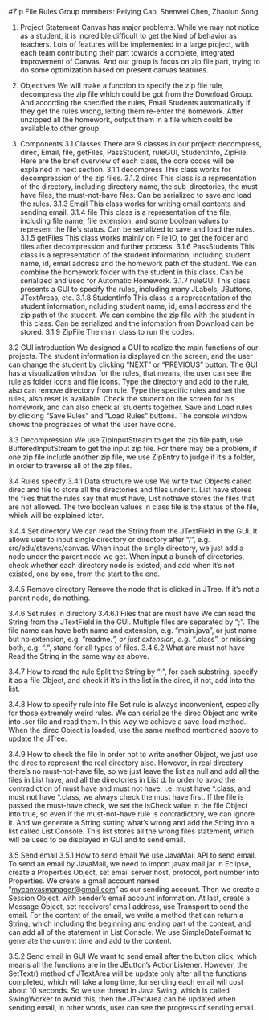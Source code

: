 #Zip File Rules
Group members: 
Peiying Cao, Shenwei Chen, Zhaolun Song

1. Project Statement
Canvas has major problems.  While we may not notice as a student, it is incredible difficult to get the kind of behavior as teachers.  Lots of features will be implemented in a large project, with each team contributing their part towards a complete, integrated improvement of Canvas. And our group is focus on zip file part, trying to do some optimization based on present canvas features.

2. Objectives
We will make a function to specify the zip file rule, decompress the zip file which could be got from the Download Group. And according the specified the rules, Email Students automatically if they get the rules wrong, letting them re-enter the homework. After unzipped all the homework, output them in a file which could be available to other group.

3. Components
3.1 Classes
There are 9 classes in our project: decompress, direc, Email, file, getFiles, PassStudent, ruleGUI, StudentInfo, ZipFile. 
Here are the brief overview of each class, the core codes will be explained in next section.
3.1.1 decompress
This class works for decompression of the zip files.
3.1.2 direc
This class is a representation of the directory, including directory name, the sub-directories, the must-have files, the must-not-have files. Can be serialized to save and load the rules.
3.1.3 Email
This class works for writing email contents and sending email.
3.1.4 file
This class is a representation of the file, including file name, file extension, and some boolean values to represent the file’s status. Can be serialized to save and load the rules.
3.1.5 getFiles
This class works mainly on File IO, to get the folder and files after decompression and further process.
3.1.6 PassStudents
This class is a representation of the student information, including student name, id, email address and the homework path of the student. We can combine the homework folder with the student in this class. Can be serialized and used for Automatic Homework.
3.1.7 ruleGUI
This class presents a GUI to specify the rules, including many JLabels, JButtons, JTextAreas, etc.
3.1.8 StudentInfo
This class is a representation of the student information, ncluding student name, id, email address and the zip path of the student. We can combine the zip file with the student in this class. Can be serialized and the infomation from Download can be stored.
3.1.9 ZipFile
The main class to run the codes.

3.2 GUI introduction
We designed a GUI to realize the main functions of our projects.
The student information is displayed on the screen, and the user can change the student by clicking “NEXT” or “PREVIOUS” button.
The GUI has a visualization window for the rules, that means, the user can see the rule as folder icons and file icons.
Type the directory and add to the rule, also can remove directory from rule.
Type the specific rules and set the rules, also reset is available.
Check the student on the screen for his homework, and can also check all students together.
Save and Load rules by clicking “Save Rules” and “Load Rules” buttons.
The console window shows the progresses of what the user have done.

3.3 Decompression
We use ZipInputStream to get the zip file path, use BufferedInputStream to get the input zip file. For there may be a problem, if one zip file include another zip file, we use ZipEntry to judge if it’s a folder, in order to traverse all of the zip files.

3.4 Rules specify
3.4.1 Data structure we use
We write two Objects called direc and file to store all the directories and files under it. List<file> have stores the files that the rules say that must have, List<file> nothave stores the files that are not allowed. The two boolean values in class file is the status of the file, which will be explained later.

3.4.4 Set directory
We can read the String from the JTextField in the GUI. It allows user to input single directory or directory after “/”, e.g. src/edu/stevens/canvas. When input the single directory, we just add a node under the parent node we get. When input a bunch of directories, check whether each directory node is existed, and add when it’s not existed, one by one, from the start to the end.

3.4.5 Remove directory
Remove the node that is clicked in JTree. If it’s not a parent node, do nothing.

3.4.6 Set rules in directory
3.4.6.1 Files that are must have
We can read the String from the JTextField in the GUI. Multiple files are separated by “;”. The file name can have both name and extension, e.g. “main.java”, or just name but no extension, e.g. “readme.*”, or just extension, e.g. “*.class”, or missing both, e.g. “*.*”, stand for all types of files.
3.4.6.2 What are must not have
Read the String in the same way as above.

3.4.7 How to read the rule
Split the String by “;”, for each substring, specify it as a file Object, and check if it’s in the list in the direc, if not, add into the list. 

3.4.8 How to specify rule into file
Set rule is always inconvenient, especially for those extremely weird rules. We can serialize the direc Object and write into .ser file and read them. In this way we achieve a save-load method.
When the direc Object is loaded, use the same method mentioned above to update the JTree. 

3.4.9 How to check the file
In order not to write another Object, we just use the direc to represent the real directory also. However, in real directory there’s no must-not-have file, so we just leave the list as null and add all the files in List<file> have, and all the directories in List<direc> d. 
In order to avoid the contradiction of must have and must not have, i.e. must have *.class, and must not have *.class, we always check the must have first. If the file is passed the must-have check, we set the isCheck value in the file Object into true, so even if the must-not-have rule is contradictory, we can ignore it.
And we generate a String stating what’s wrong and add the String into a list called List<String> Console. This list stores all the wrong files statement, which will be used to be displayed in GUI and to send email.

3.5 Send email
3.5.1 How to send email
We use JavaMail API to send email. To send an email by JavaMail, we need to import javax.mail.jar in Eclipse, create a Properties Object, set email server host, protocol, port number into Properties. 
We create a gmail account named “mycanvasmanager@gmail.com” as our sending account. Then we create a Session Object, with sender’s email account information. At last, create a Message Object, set receivers’ email address, use Transport to send the email.
For the content of the email, we write a method that can return a String, which including the beginning and ending part of the content, and can add all of the statement in List<String> Console.
We use SimpleDateFormat to generate the current time and add to the content.

3.5.2 Send email in GUI
We want to send email after the button click, which means all the functions are in the JButton’s ActionListener. However, the SetText() method of JTextArea will be update only after all the functions completed, which will take a long time, for sending each email will cost about 10 seconds. So we use thread in Java Swing, which is called SwingWorker to avoid this, then the JTextArea can be updated when sending email, in other words, user can see the progress of sending email.
